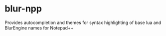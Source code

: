 # blur-npp
Provides autocompletion and themes for syntax highlighting of base lua and BlurEngine names for Notepad++
